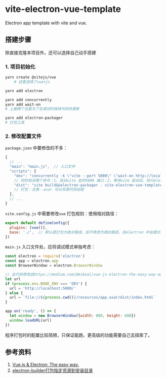 # vite-electron-vue-template
Electron app template with vite and vue.

## 搭建步骤
除直接克隆本项目外，还可以选择自己动手搭建
### 1. 项目初始化
```bash
yarn create @vitejs/vue
    # 这里选择了vue+js

yarn add electron 

yarn add concurrently
yarn add wait-on  
# 上面两个包是为了在调试时保持代码热更新

yarn add electron-packager
# 打包工具
```

### 2. 修改配置文件
`package.json` 中要修改的不多：
```js
{ 
  // ...
  "main": "main.js",  // 入口文件
  "scripts": {
    "dev": "concurrently -k \"vite --port 5000\" \"wait-on http://localhost:5000/index.html&& set NODE_ENV=DEV&& electron .\"",
    // 同时启动两个命令：1，启动vite 监听5000 端口；2，等待vite 启动后，执行electron .
    "dist": "vite build&&electron-packager . vite-electron-vue-template --platform=win32 --arch=x64 --icon=app.ico --out=./out --app-version=0.0.1 --asar --overwrite --ignore=node_modules"
    // 打包：注意--asar 可以将源代码加密
  },
  // ...
}
```
`vite.config.js` 中需要修改`vue` 打包规则：使用相对路径：
```js
export default defineConfig({
  plugins: [vue()],
  base: './',  // 默认是打包为绝对路径，如不修改为相对路径，在electron 中会提示找不到资源
})
```
`main.js` 入口文件处，应将调试模式单独考虑：
```js
const electron = require('electron')
const app = electron.app
const BrowserWindow = electron.BrowserWindow

// 此代码修改自https://medium.com/@mikeal/vue-js-electron-the-easy-way-adc3ca09234a
let url
if (process.env.NODE_ENV === 'DEV') {
  url = 'http://localhost:5000/'
} else {
  url = `file://${process.cwd()}/resources/app.asar/dist/index.html`
}

app.on('ready', () => {
  let window = new BrowserWindow({width: 800, height: 600})
  window.loadURL(url)
})
```

程序打包时的配置比较简陋，只保证能跑，更高级的功能需要自己去探索了。

## 参考资料
1. [Vue.js & Electron: The easy way.](https://medium.com/@mikeal/vue-js-electron-the-easy-way-adc3ca09234a)
1. [electron-builder打包指定资源到安装目录](https://www.cnblogs.com/mrwh/p/12961446.html)  

